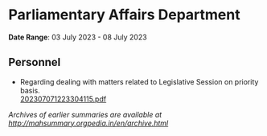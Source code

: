 # Parliamentary Affairs Department

**Date Range**: 03 July 2023 - 08 July 2023


## Personnel
- Regarding dealing with matters related to Legislative Session on priority basis.\
  [202307071223304115.pdf](https://gr.maharashtra.gov.in/Site/Upload/Government%20Resolutions/English/202307071223304115.pdf)


*Archives of earlier summaries are available at http://mahsummary.orgpedia.in/en/archive.html*
